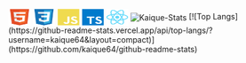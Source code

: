 <a href="https://github.com/kaique64"></a>

<div style="display: inline-block, margin:1rem 0" >
    <img align="center" alt="Kaique-HTML" height="30" width="40" src="https://raw.githubusercontent.com/devicons/devicon/master/icons/html5/html5-original.svg" />
    <img align="center" alt="Kaique-CSS" height="30" width="40" src="https://raw.githubusercontent.com/devicons/devicon/master/icons/css3/css3-original.svg" />
    <img align="center" alt="Kaique-JS" height="30" width="40" src="https://raw.githubusercontent.com/devicons/devicon/master/icons/javascript/javascript-plain.svg" />
    <img align="center" alt="Kaique-TS" height="30" width="40" src="https://raw.githubusercontent.com/devicons/devicon/master/icons/typescript/typescript-plain.svg" />
    <img align="center" alt="Kaique-React" height="30" width="40" src="https://raw.githubusercontent.com/devicons/devicon/master/icons/react/react-original.svg" />
    <img align="center" alt="Kaique-Stats" height="30" width="40" src="https://github-readme-stats.vercel.app/api?username=kaique64&theme=radical&show_icons=true" />
<!-- ![Anurag's GitHub stats](https://github-readme-stats.vercel.app/api?username=kaique64&theme=radical&show_icons=true) -->
[![Top Langs](https://github-readme-stats.vercel.app/api/top-langs/?username=kaique64&layout=compact)](https://github.com/kaique64/github-readme-stats)
</div>


